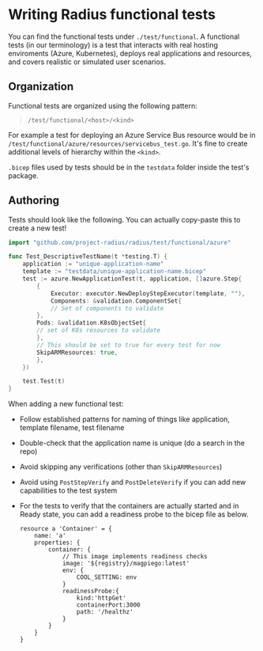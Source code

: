 # Writing Radius functional tests

You can find the functional tests under `./test/functional`. A functional tests (in our terminology) is a test that interacts with real hosting enviroments (Azure, Kubernetes), deploys real applications and resources, and covers realistic or simulated user scenarios.

## Organization

Functional tests are organized using the following pattern:

> `/test/functional/<host>/<kind>`

For example a test for deploying an Azure Service Bus resource would be in `/test/functional/azure/resources/servicebus_test.go`. It's fine to create additional levels of hierarchy within the `<kind>`.

`.bicep` files used by tests should be in the `testdata` folder inside the test's package.

## Authoring

Tests should look like the following. You can actually copy-paste this to create a new test!

```go
import "github.com/project-radius/radius/test/functional/azure"

func Test_DescriptiveTestName(t *testing.T) {
    application := "unique-application-name"
    template := "testdata/unique-application-name.bicep"
    test := azure.NewApplicationTest(t, application, []azure.Step{
        {
            Executor: executor.NewDeployStepExecutor(template, ""),
            Components: &validation.ComponentSet{
            // Set of components to validate
        },
        Pods: &validation.K8sObjectSet{
        // set of K8s resources to validate
        },
        // This should be set to true for every test for now
        SkipARMResources: true,
        },
    })

    test.Test(t)
}
```

When adding a new functional test:

- Follow established patterns for naming of things like application, template filename, test filename
- Double-check that the application name is unique (do a search in the repo)
- Avoid skipping any verifications (other than `SkipARMResources`)
- Avoid using `PostStepVerify` and `PostDeleteVerify` if you can add new capabilities to the test system
- For the tests to verify that the containers are actually started and in Ready state, you can add a readiness probe to the bicep file as below.

    ```bicep
    resource a 'Container' = {
        name: 'a'
        properties: {
            container: {
                // This image implements readiness checks
                image: '${registry}/magpiego:latest' 
                env: {
                    COOL_SETTING: env
                }
                readinessProbe:{
                    kind:'httpGet'
                    containerPort:3000
                    path: '/healthz'
                }
            }
        }
    }
    ```
